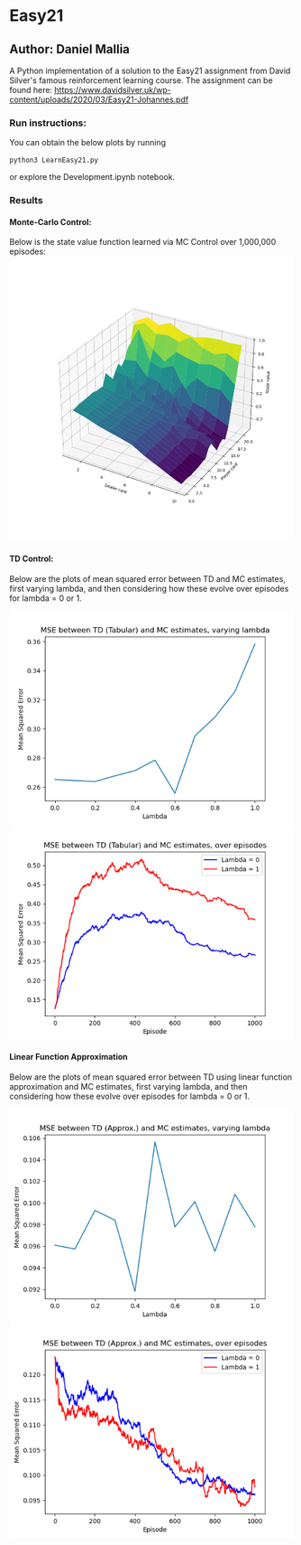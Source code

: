 # Easy21
## Author: Daniel Mallia

A Python implementation of a solution to the Easy21 assignment from David
Silver's famous reinforcement learning course. The assignment can be found
here:
https://www.davidsilver.uk/wp-content/uploads/2020/03/Easy21-Johannes.pdf

### Run instructions:
You can obtain the below plots by running
```
python3 LearnEasy21.py
```

or explore the Development.ipynb notebook.

### Results
#### Monte-Carlo Control:
Below is the state value function learned via MC Control over 1,000,000
episodes: 
![MC state value function](mc_value_func_1000000_episodes_seed_1234.png)

#### TD Control:
Below are the plots of mean squared error between TD and MC estimates, first
varying lambda, and then considering how these evolve over episodes for lambda
= 0 or 1.

![MSE by lambda](td_tabular_mse_by_lambda_1000000_episodes_seed_1234.png)
![MSE by episode](td_tabular_mse_by_episode_1000000_episodes_seed_1234.png)

#### Linear Function Approximation
Below are the plots of mean squared error between TD using linear function
approximation and MC estimates, first varying lambda, and then considering how
these evolve over episodes for lambda = 0 or 1.

![MSE by lambda](td_approx_mse_by_lambda_1000000_episodes_seed_1234.png)
![MSE by episode](td_approx_mse_by_episode_1000000_episodes_seed_1234.png)
